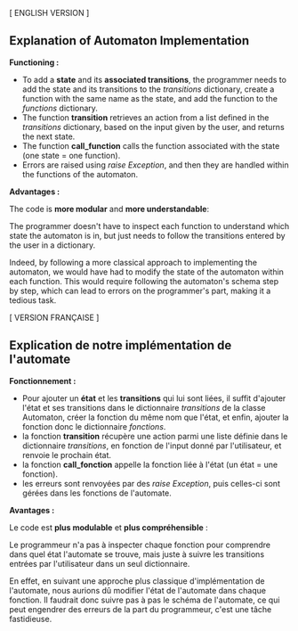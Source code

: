 [ ENGLISH VERSION ]

## Explanation of Automaton Implementation

**Functioning :**


- To add a **state** and its **associated transitions**, the programmer needs to add the state and its transitions to the _transitions_ dictionary, create a function with the same name as the state, and add the function to the _functions_ dictionary.
- The function **transition** retrieves an action from a list defined in the _transitions_ dictionary, based on the input given by the user, and returns the next state.
-  The function **call_function** calls the function associated with the state (one state = one function).
- Errors are raised using _raise Exception_, and then they are handled within the functions of the automaton.

**Advantages :**

The code is **more modular** and **more understandable**:

The programmer doesn't have to inspect each function to understand which state the automaton is in, but just needs to follow the transitions entered by the user in a dictionary.

Indeed, by following a more classical approach to implementing the automaton, we would have had to modify the state of the automaton within each function. This would require following the automaton's schema step by step, which can lead to errors on the programmer's part, making it a tedious task.

[ VERSION FRANÇAISE ]
## Explication de notre implémentation de l'automate

**Fonctionnement :**

- Pour ajouter un **état** et les **transitions** qui lui sont liées, il suffit d'ajouter l'état et ses transitions dans le dictionnaire _transitions_ de la classe Automaton, créer la fonction du même nom que l'état, et enfin, ajouter la fonction donc le dictionnaire _fonctions_. 
- la fonction **transition** récupère une action parmi une liste définie dans le dictionnaire *transitions*, en fonction de l'input donné par l'utilisateur, et renvoie le prochain état.
- la fonction **call_fonction** appelle la fonction liée à l'état (un état = une fonction).
- les erreurs sont renvoyées par des *raise Exception*, puis celles-ci sont gérées dans les fonctions de l'automate.

**Avantages :**

Le code est **plus modulable** et **plus compréhensible** :

Le programmeur n'a pas à inspecter chaque fonction pour comprendre dans quel état l'automate se trouve, mais juste à suivre les transitions entrées par l'utilisateur dans un seul dictionnaire.

En effet, en suivant une approche plus classique d'implémentation de l'automate, nous aurions dû modifier l'état de l'automate dans chaque fonction. Il faudrait donc suivre pas à pas le schéma de l'automate, ce qui peut engendrer des erreurs de la part du programmeur, c'est une tâche fastidieuse.


